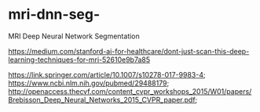 # mri-dnn-seg-
MRI Deep Neural Network Segmentation

https://medium.com/stanford-ai-for-healthcare/dont-just-scan-this-deep-learning-techniques-for-mri-52610e9b7a85



https://link.springer.com/article/10.1007/s10278-017-9983-4;
https://www.ncbi.nlm.nih.gov/pubmed/29488179;
http://openaccess.thecvf.com/content_cvpr_workshops_2015/W01/papers/Brebisson_Deep_Neural_Networks_2015_CVPR_paper.pdf;



